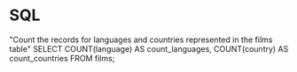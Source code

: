 # SQL
"Count the records for languages and countries represented in the films table"
SELECT COUNT(language) AS count_languages, COUNT(country) AS count_countries
FROM films;
